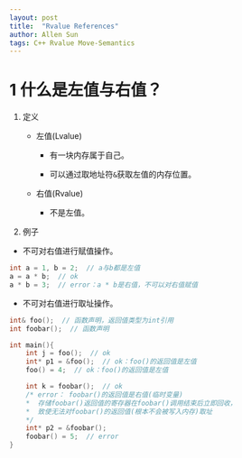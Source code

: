 ```yaml
---
layout: post
title:  "Rvalue References"
author: Allen Sun
tags: C++ Rvalue Move-Semantics
---
```


# 1 什么是左值与右值？

1. 定义

    - 左值(Lvalue)

        - 有一块内存属于自己。

        - 可以通过取地址符`&`获取左值的内存位置。

    - 右值(Rvalue)

        - 不是左值。

2. 例子

- 不可对右值进行赋值操作。

```cpp
int a = 1, b = 2;  // a与b都是左值
a = a * b;  // ok
a * b = 3;  // error：a * b是右值，不可以对右值赋值
```

- 不可对右值进行取址操作。

```cpp
int& foo();  // 函数声明，返回值类型为int引用
int foobar();  // 函数声明

int main(){
    int j = foo();  // ok
    int* p1 = &foo();  // ok：foo()的返回值是左值
    foo() = 4;  // ok：foo()的返回值是左值

    int k = foobar();  // ok
    /* error： foobar()的返回值是右值(临时变量)
    *  存储foobar()返回值的寄存器在foobar()调用结束后立即回收，
    *  致使无法对foobar()的返回值(根本不会被写入内存)取址
    */
    int* p2 = &foobar();
    foobar() = 5;  // error
}
```